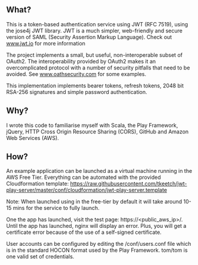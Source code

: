 ## What?

This is a token-based authentication service using JWT (RFC 7519), using the jose4j JWT library. JWT is a much simpler, web-friendly and secure version of SAML (Security Assertion Markup Language). Check out www.jwt.io for more information

The project implements a small, but useful, non-interoperable subset of OAuth2. The interoperability provided by OAuth2 makes it an overcomplicated protocol with a number of security pitfalls that need to be avoided. See www.oathsecurity.com for some examples.

This implementation implements bearer tokens, refresh tokens, 2048 bit RSA-256 signatures and simple password authentication.

## Why?

I wrote this code to familiarise myself with Scala, the Play Framework, jQuery, HTTP Cross Origin Resource Sharing (CORS), GitHub and Amazon Web Services (AWS).

## How?

An example application can be launched as a virtual machine running in the AWS Free Tier. Everything can be automated with the provided Cloudformation template: https://raw.githubusercontent.com/tkeetch/jwt-play-server/master/conf/cloudformation/jwt-play-server.template

Note: When launched using in the free-tier by default it will take around 10-15 mins for the service to fully launch.

One the app has launched, visit the test page: https://\<public\_aws\_ip\>/. Until the app has launched, nginx will display an error. Plus, you will get a certificate error because of the use of a self-signed certificate.

User accounts can be configured by editing the /conf/users.conf file which is in the standard HOCON format used by the Play Framework. tom/tom is one valid set of credentials.

